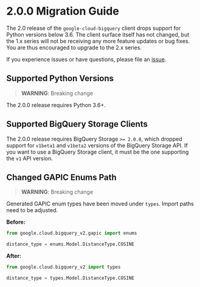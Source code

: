 <!--
Copyright 2020 Google LLC
Licensed under the Apache License, Version 2.0 (the "License");
you may not use this file except in compliance with the License.
You may obtain a copy of the License at
    https://www.apache.org/licenses/LICENSE-2.0
Unless required by applicable law or agreed to in writing, software
distributed under the License is distributed on an "AS IS" BASIS,
WITHOUT WARRANTIES OR CONDITIONS OF ANY KIND, either express or implied.
See the License for the specific language governing permissions and
limitations under the License.
-->


# 2.0.0 Migration Guide

The 2.0 release of the `google-cloud-bigquery` client drops support for Python
versions below 3.6. The client surface itself has not changed, but the 1.x series
will not be receiving any more feature updates or bug fixes. You are thus
encouraged to upgrade to the 2.x series.

If you experience issues or have questions, please file an
[issue](https://github.com/googleapis/python-bigquery/issues).


## Supported Python Versions

> **WARNING**: Breaking change

The 2.0.0 release requires Python 3.6+.


## Supported BigQuery Storage Clients

The 2.0.0 release requires BigQuery Storage `>= 2.0.0`, which dropped support
for `v1beta1` and `v1beta2` versions of the BigQuery Storage API. If you want to
use a BigQuery Storage client, it must be the one supporting the `v1` API version.


## Changed GAPIC Enums Path

> **WARNING**: Breaking change

Generated GAPIC enum types have been moved under `types`. Import paths need to be
adjusted.

**Before:**
```py
from google.cloud.bigquery_v2.gapic import enums

distance_type = enums.Model.DistanceType.COSINE
```

**After:**
```py
from google.cloud.bigquery_v2 import types

distance_type = types.Model.DistanceType.COSINE
```